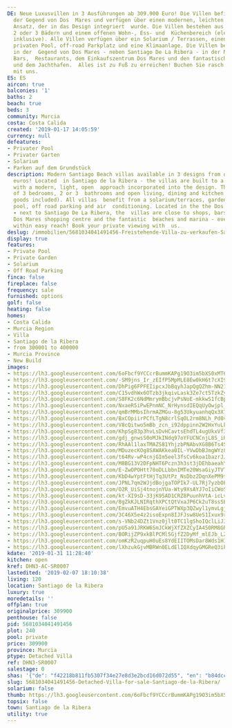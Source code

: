 ```yaml
---
DE: Neue Luxusvillen in 3 Ausführungen ab 309.900 Euro! Die Villen befinden sich in
  der Gegend von Dos  Mares und verfügen über einen modernen, leichten und offenen
  Ansatz, der in das Design integriert  wurde. Die Villen bestehen aus 3 Schlafzimmern,
  2 oder 3 Bädern und einem offenen Wohn-, Ess- und  Küchenbereich (elektrische Geräte
  inklusive). Alle Villen verfügen über ein Solarium / Terrassen, einen  Garten, einen
  privaten Pool, off-road Parkplatz und eine Klimaanlage. Die Villen befinden sich
  in der  Gegend von Dos Mares - neben Santiago De La Ribera - in der Nähe von Geschäften,
  Bars,  Restaurants, dem Einkaufszentrum Dos Mares und den fantastischen Stränden
  und dem Jachthafen.  Alles ist zu Fuß zu erreichen! Buchen Sie rasch Ihren Termin
  mit uns.
ES: ES
aircon: true
balconies: '1'
baths: 2
beach: true
beds: 3
community: Murcia
costa: Costa Calida
created: '2019-01-17 14:05:59'
currency: null
defeatures:
- Privater Pool
- Privater Garten
- Solarium
- Parken auf dem Grundstück
description: Modern Santiago Beach villas available in 3 designs from only 309,900
  euros! Located  in Santiago de la Ribera - the villas are built to a high standard
  with a modern, light, open  approach incorporated into the design. The houses consist
  of 3 bedrooms, 2 or 3  bathrooms and open living, dining and kitchen area (white
  goods included). All villas  benefit from a solarium/terraces, garden area, private
  pool, off road parking and air  conditioning. Located in the the Dos Mares area
  - next to Santiago De La Ribera, the  villas are close to shops, bars, restaurants,
  Dos Mares shopping centre and the fantastic  beaches and marina - everything is
  within easy reach! Book your private viewing with  us.
deslug: /immobilien/5681034041491456-Freistehende-Villa-zu-verkaufen-Santiago-de-la-Ribera/
display: true
features:
- Private Pool
- Private Garden
- Solarium
- Off Road Parking
finca: false
fireplace: false
frequency: sale
furnished: options
golf: false
heating: false
homes:
- Costa Calida
- Murcia Region
- Villa
- Santiago de la Ribera
- from 300001 to 400000
- Murcia Province
- New Build
images:
- https://lh3.googleusercontent.com/6oFbcf9YCCcrBummKAPg19O3im5bXS0xMT69KLD6IyiZgfL1m9DI4nKkH7aDIvhULizAwbBgSiHhIIYKKMo=w640-rj-e30-l100
- https://lh3.googleusercontent.com/-SM9jns_Ir_zEIfP5MpMLE8Ew0kH6t7cXI9cGctmrZ0WfMUWCEwio1PeTMe71wVWImK6nGyu8nVDJDtYveVkVw=w640-rj-e30-l100
- https://lh3.googleusercontent.com/DhPig6FPFEIipcxJbBqyhJapQgQZhm-NN21NER7wJazQaM-YdPAlXP5GOxgJ834gRBUI1UgfvxuPy4gJ1Qw=w640-rj-e30-l100
- https://lh3.googleusercontent.com/C15vdhWx6OTzb3jkqivLask3Ze7ct5TzkZyyPGtdE89qF6QERobU51QLO8oUeaDqsWNs41bvSn6CZ4wrOpU=w640-rj-e30-l100
- https://lh3.googleusercontent.com/S8FK2c6NdMmrymBbcjvPsNoE-mkkwS1fcBpiCqTi3eG0C21pODmgah3zVCo8HeHUpCDRPhYpjqOG3zqhO5kD=w640-rj-e30-l100
- https://lh3.googleusercontent.com/NxaeR5iPwEPnmNC_NrHynsdIEQqUyOwjpl_AUQBlzgJhGaq5_6KRL1xm0VZ6bkfQVG1zMHTFn9lDZpmIKcbt9g=w640-rj-e30-l100
- https://lh3.googleusercontent.com/qmBrMMbsIhrmAZMGu-8g53UkyuanhqQx3X79tPPm0aAKN-s8whlqv0aoCYhk_uKNVWOP1ZiSgXGOdC6pPw4=w640-rj-e30-l100
- https://lh3.googleusercontent.com/BxCOpiirPCfLTgN8crlSqOL2rm8NLh_Pd0vs0Vp9c7XO--q-WE_BgWyggM3PvFPrytJqEotOmBCVXiVoA_Pz=w640-rj-e30-l100
- https://lh3.googleusercontent.com/V8cQitwo5mBb_zcn_i92dppinn2W2HxYuLk0YNIRyunWlodmYnFSit42CbjsYm557CnPGSdu8HX-dYZMfgQz=w640-rj-e30-l100
- https://lh3.googleusercontent.com/KhpSg83p3hvLsDvHCavtsEhdTL4ugUkxVf37ut8SkLMlWFnm3K2-kGgnFQsm8oeHMPHZSvCD1YiWFW9FVpw=w640-rj-e30-l100
- https://lh3.googleusercontent.com/gdj_gnwsS0oMJkINdq97oYFUCNCnjL8S_iHvmixsq7T9Oe5J8mI1zqYzcohLrXzFeSOJyEvar6-ekNNO69UDbg=w640-rj-e30-l100
- https://lh3.googleusercontent.com/RhAAl1laxTMAZS81YhjzbPNAbvXG8B6Ts4S8uydyLa6FFzMBx97TVMlGRkNMxL8uqcsp4XAIfzEGq3Z6PZwtfw=w640-rj-e30-l100
- https://lh3.googleusercontent.com/MDuzecKOg8SAWAKkea0IL-YVwDbBJmgWYz8QM2CaULpsyqbC8NLEJgHBpx9Q4WSDLoGfu2GlMTK5X3roULLucQ=w640-rj-e30-l100
- https://lh3.googleusercontent.com/t64Rv-wP4cnjGIm5eel3fsCv6koa1bazrJJ3uxttMA5YVLvGvQ5uhWEBLylPz3eET1Sy77MrPip3WVL0NuHt=w640-rj-e30-l100
- https://lh3.googleusercontent.com/M8BG13V2DFpNHT6Pczn3h3st3jDEhbaeahY9WgyF2w_i2yLe6APZ76IiDP_nWv7juS3D5PgcjTKkVL0WrUGKgA=w640-rj-e30-l100
- https://lh3.googleusercontent.com/E-ZwOPOHtt70oDLLbbnIMTe20WsaGiyJTVTlW8f9_IHvwfKntbrEl3I8z2GOwOpPGjPcyujbTG6JBpx1QqNY=w640-rj-e30-l100
- https://lh3.googleusercontent.com/KbD4wYptFtHjTq3UtPz_NsDbz2DqnXePM9t6sUJYcyg7WnyHZ3s415WgAO0BoYIY5tuAxutfQ7SIoXL75HMC=w640-rj-e30-l100
- https://lh3.googleusercontent.com/JPNL7qm2WJjdBojgaTOPIk7-UL7Rj7yzbOEdLeWXinCtGFdz4hiRQEi6obkWIT_tiW2_Z7MFurkGbqE9nwym_A=w640-rj-e30-l100
- https://lh3.googleusercontent.com/O2R_UiSj4tnojnYUa-Wty9XsAYJ7oIiCWoSUAWBTqJE1HXosTY6s5eDDT3ZdW0-N0yT60M9I0cKhgKZAzdaD=w640-rj-e30-l100
- https://lh3.googleusercontent.com/kt-XI9sD-33jK9SAD1CRZ8PuunhVtA-icLvANgjBWLiA7-XCoO2bBAF5rx61vnDTP_9S4aYfQx2fsRkx_8Ce=w640-rj-e30-l100
- https://lh3.googleusercontent.com/8gZkKJLNIRqthXPCtQtVxaJP6Ck2uT8ssSB_pH42WZC3ozeXtCTgwV8gn_3lt8Y42xDq8tSIQ6SUWuySiIY=w640-rj-e30-l100
- https://lh3.googleusercontent.com/EmvuATH4EbsGAYeiGPTWXp3QZwyl1ymvLgjE7HSnjoblhaPC3zYZwtDL398D6wW-UqjEZMJ0L9b-qZLeiDPtww=w640-rj-e30-l100
- https://lh3.googleusercontent.com/3C46X5e4z2isoExpn8IJFJsw8UeS1Ixux9rzvcBdevOlVeG3BPwHnKr1UNsiTIdrfDPBZUgk2vjE-8yQ178N1g=w640-rj-e30-l100
- https://lh3.googleusercontent.com/s-VNb24DZt1Vnz0jlt0TC1lgShoIQclLiJ32qbIm8peHJeIIuH5WXDpQkcKp0u7DulNg9yZ-v82cOA0MsefU=w640-rj-e30-l100
- https://lh3.googleusercontent.com/pU5a91JRKW6SmJCkWjXfZXZCyIA450RM8GRVw22SN2zM9ib95BWtqYeQGM4_q9BKfAk61O2fgGtuGKgkzV9pqA=w640-rj-e30-l100
- https://lh3.googleusercontent.com/BORijZP9xkBlPCMlSGjfZ2DyMf_mlEJb_L28SYiCpu78HKA3OAneNBfQgn3PMqIvL92b3Rqi72ltBxoaRSe8=w640-rj-e30-l100
- https://lh3.googleusercontent.com/omKzR2uqpuH0uEs8YdEIITOMsDar8Wds1HII4rJAB8x4SBP0N-NqaHyu-bQvh9wF3eq4DX7fhv_LbFHprMg=w640-rj-e30-l100
- https://lh3.googleusercontent.com/lXhzukGjvMBRWn0ELdElIQXdqyGMGReQ3ikAniOUU2pQN1gxYASJV0nRaqGLeqzn7eOqHng2oRhWOtMIxUq6=w640-rj-e30-l100
kdate: '2019-01-31 11:28:40'
kitchen: open
kref: DHN3-AC-SR0007
lastedited: '2019-02-07 18:10:38'
living: 120
location: Santiago de la Ribera
luxury: true
moredetails: ''
offplan: true
originalprice: 309900
penthouse: false
pid: 5681034041491456
plot: 240
pool: private
price: 309900
province: Murcia
ptype: Detached Villa
ref: DHN3-SR0007
salestage: 0
shas: '{"de": "f42218b811fb5307f34e27e8d3e2bcd16d072d55", "en": "b84dcc3902740846f736813262b4ca70a9d30cff"}'
slug: 5681034041491456-Detached-Villa-for-sale-Santiago-de-la-Ribera/
solarium: false
thumb: https://lh3.googleusercontent.com/6oFbcf9YCCcrBummKAPg19O3im5bXS0xMT69KLD6IyiZgfL1m9DI4nKkH7aDIvhULizAwbBgSiHhIIYKKMo=w400-h240-n-rj-e30-l100
topsix: false
town: Santiago de la Ribera
utility: true
---
```

